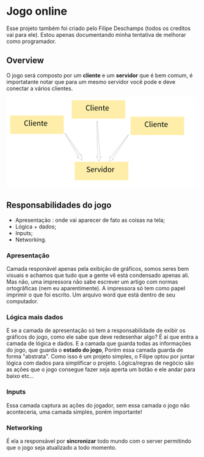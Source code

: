 # Jogo online
Esse projeto também foi criado pelo Filipe Deschamps (todos os creditos vai para ele). Estou apenas documentando minha tentativa de melhorar como programador.

## Overview 

O jogo será composto por um **cliente** e um **servidor** que
é bem comum, é importatante notar que para um mesmo servidor você
pode e deve conectar a vários clientes.

![Imagem](../src/imagem1.png)

## Responsabilidades do jogo

- Apresentação : onde vai aparecer de fato as coisas na tela;
- Lógica + dados;
- Inputs;
- Networking.


### Apresentação
   Camada responável apenas pela exibição de gráficos, somos
seres bem visuais e achamos que tudo que a gente vê está condensado apenas ali. Mas não, uma impressora não sabe escrever um artigo com normas ortogrâficas (nem eu aparentimente). A impressora só tem como papel imprimir o que foi escrito. Um arquivo word que está dentro de seu computador. 

### Lógica mais dados

  E se a camada de apresentação só tem a responsabilidade de
exibir os gráficos do jogo, como ele sabe que deve redesenhar algo? É aí que entra a camada de lógica e dados.
  E a camada que guarda todas as informações do jogo, que guarda
o **estado do jogo**, Porém essa camada guarda de forma "abstrata".  Como isso é um projeto simples, o Filipe optou por juntar lógica com dados para simplificar o projeto. Lógica/regras de negócio são as ações que o jogo consegue fazer seja aperta um botão e ele andar para baixo etc... 

### Inputs
  Essa camada captura as ações do jogador, sem essa camada o jogo
não aconteceria, uma camada simples, porém importante! 

### Networking
  É ela a responsável por **sincronizar** todo mundo com o server
permitindo que o jogo seja atualizado a todo momento.
